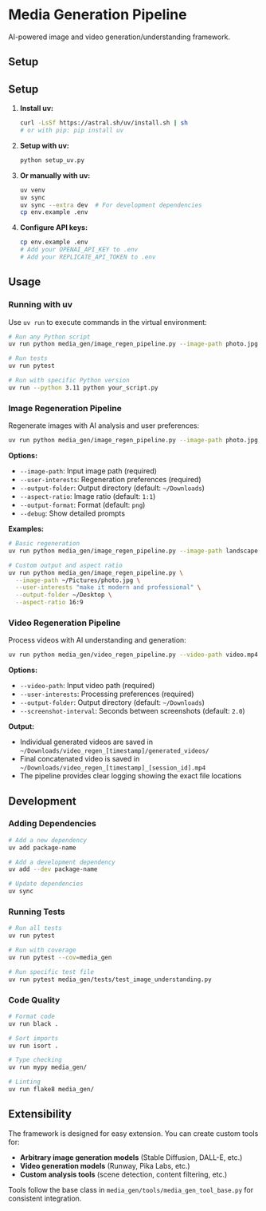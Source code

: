 # Media Generation Pipeline

AI-powered image and video generation/understanding framework.

## Setup

## Setup

1. **Install uv:**
   ```bash
   curl -LsSf https://astral.sh/uv/install.sh | sh
   # or with pip: pip install uv
   ```

2. **Setup with uv:**
   ```bash
   python setup_uv.py
   ```

3. **Or manually with uv:**
   ```bash
   uv venv
   uv sync
   uv sync --extra dev  # For development dependencies
   cp env.example .env
   ```

4. **Configure API keys:**
   ```bash
   cp env.example .env
   # Add your OPENAI_API_KEY to .env
   # Add your REPLICATE_API_TOKEN to .env
   ```

## Usage

### Running with uv

Use `uv run` to execute commands in the virtual environment:

```bash
# Run any Python script
uv run python media_gen/image_regen_pipeline.py --image-path photo.jpg --user-interests "basketball, kapybara"

# Run tests
uv run pytest

# Run with specific Python version
uv run --python 3.11 python your_script.py
```

### Image Regeneration Pipeline

Regenerate images with AI analysis and user preferences:

```bash
uv run python media_gen/image_regen_pipeline.py --image-path photo.jpg --user-interests "basketball, kapybara"
```

**Options:**
- `--image-path`: Input image path (required)
- `--user-interests`: Regeneration preferences (required)
- `--output-folder`: Output directory (default: `~/Downloads`)
- `--aspect-ratio`: Image ratio (default: `1:1`)
- `--output-format`: Format (default: `png`)
- `--debug`: Show detailed prompts

**Examples:**
```bash
# Basic regeneration
uv run python media_gen/image_regen_pipeline.py --image-path landscape.jpg --user-interests "vintage style, steam punk"

# Custom output and aspect ratio
uv run python media_gen/image_regen_pipeline.py \
  --image-path ~/Pictures/photo.jpg \
  --user-interests "make it modern and professional" \
  --output-folder ~/Desktop \
  --aspect-ratio 16:9
```

### Video Regeneration Pipeline

Process videos with AI understanding and generation:

```bash
uv run python media_gen/video_regen_pipeline.py --video-path video.mp4 --user-interests "basketball, kapybara"
```

**Options:**
- `--video-path`: Input video path (required)
- `--user-interests`: Processing preferences (required)
- `--output-folder`: Output directory (default: `~/Downloads`)
- `--screenshot-interval`: Seconds between screenshots (default: `2.0`)

**Output:**
- Individual generated videos are saved in `~/Downloads/video_regen_[timestamp]/generated_videos/`
- Final concatenated video is saved in `~/Downloads/video_regen_[timestamp]_[session_id].mp4`
- The pipeline provides clear logging showing the exact file locations

## Development

### Adding Dependencies

```bash
# Add a new dependency
uv add package-name

# Add a development dependency
uv add --dev package-name

# Update dependencies
uv sync
```

### Running Tests

```bash
# Run all tests
uv run pytest

# Run with coverage
uv run pytest --cov=media_gen

# Run specific test file
uv run pytest media_gen/tests/test_image_understanding.py
```

### Code Quality

```bash
# Format code
uv run black .

# Sort imports
uv run isort .

# Type checking
uv run mypy media_gen/

# Linting
uv run flake8 media_gen/
```

## Extensibility

The framework is designed for easy extension. You can create custom tools for:

- **Arbitrary image generation models** (Stable Diffusion, DALL-E, etc.)
- **Video generation models** (Runway, Pika Labs, etc.)
- **Custom analysis tools** (scene detection, content filtering, etc.)

Tools follow the base class in `media_gen/tools/media_gen_tool_base.py` for consistent integration.
